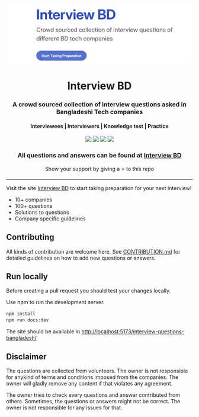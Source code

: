 <div align="center">
	<a href="https://tamimehsan.github.io/interview-questions-bangladesh"><img src="/docs/resource/banner.png" alt="hero" width="500px"/></a>
	<h1>Interview BD</h1>
	<h3>A crowd sourced collection of interview questions asked in Bangladeshi Tech companies</h3>
	<h4>Interviewees | Interviewers | Knowledge test | Practice</h4>
	<p>
		<a name="stars"><img src="https://img.shields.io/github/stars/tamimehsan/interview-questions-bangladesh?style=for-the-badge"></a>
		<a name="forks"><img src="https://img.shields.io/github/forks/tamimehsan/interview-questions-bangladesh?logoColor=green&style=for-the-badge"></a>
		<a name="contributions"><img src="https://img.shields.io/github/contributors/tamimehsan/interview-questions-bangladesh?logoColor=green&style=for-the-badge"></a>
		<a name="license"><img src="https://img.shields.io/github/license/tamimehsan/interview-questions-bangladesh?style=for-the-badge"></a>
	</p>
	<h3>All questions and answers can be found at <a href="https://tamimehsan.github.io/interview-questions-bangladesh">Interview BD</a></h3>
	<p>Show your support by giving a ⭐ to this repo</p>
</div>

---

 Visit the site [Interview BD](https://tamimehsan.github.io/interview-questions-bangladesh) to start taking preparation for your next interview!

- 10+ companies
- 100+ questions
- Solutions to questions
- Company specific guidelines

## Contributing
All kinds of contribution are welcome here. See [CONTRIBUTION.md](/CONTRIBUTING.md) for detailed guidelines on how to add new questions or answers.

## Run locally
Before creating a pull request you should test your changes locally.  

Use npm to run the development server.
```bash
npm install
npm run docs:dev
```
The site should be available in [http://localhost:5173/interview-questions-bangladesh/](http://localhost:5173/interview-questions-bangladesh/)

## Disclaimer
The questions are collected from volunteers. The owner is not responsible for anykind of terms and conditions imposed from the companies. The owner will gladly remove any content if that violates any agreement. 

The owner tries to check every questions and answer contributed from others. Sometimes, the questions or answers might not be correct. The owner is not responsible for any issues for that. 
